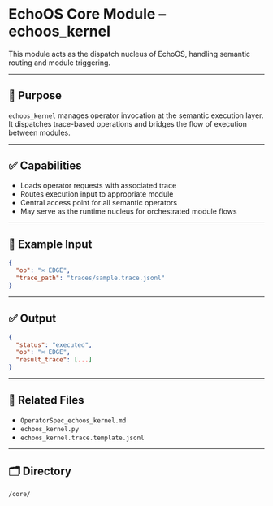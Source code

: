 
# EchoOS Core Module – echoos_kernel

This module acts as the dispatch nucleus of EchoOS, handling semantic routing and module triggering.

---

## 🧠 Purpose

`echoos_kernel` manages operator invocation at the semantic execution layer.  
It dispatches trace-based operations and bridges the flow of execution between modules.

---

## ✅ Capabilities

- Loads operator requests with associated trace
- Routes execution input to appropriate module
- Central access point for all semantic operators
- May serve as the runtime nucleus for orchestrated module flows

---

## 🧪 Example Input

```json
{
  "op": "× EDGE",
  "trace_path": "traces/sample.trace.jsonl"
}
```

---

## ✅ Output

```json
{
  "status": "executed",
  "op": "× EDGE",
  "result_trace": [...]
}
```

---

## 📄 Related Files

- `OperatorSpec_echoos_kernel.md`
- `echoos_kernel.py`
- `echoos_kernel.trace.template.jsonl`

---

## 🗂 Directory

`/core/`

